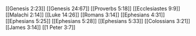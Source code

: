 [[Genesis 2:23]]
[[Genesis 24:67]]
[[Proverbs 5:18]]
[[Ecclesiastes 9:9]]
[[Malachi 2:14]]
[[Luke 14:26]]
[[Romans 3:14]]
[[Ephesians 4:31]]
[[Ephesians 5:25]]
[[Ephesians 5:28]]
[[Ephesians 5:33]]
[[Colossians 3:21]]
[[James 3:14]]
[[1 Peter 3:7]]
